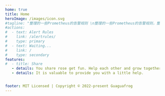 ```yaml
---
home: true
title: Home
heroImage: /images/icon.svg
#tagline: "整理的一些Prometheus的告警规则 \n整理的一些Prometheus的告警规则，整理的一些Prometheus的告警规则"
#actions:
#  - text: Alert Rules
#    link: /alertrules/
#    type: primary
#  - text: Waiting...
#    link: /
#    type: secondary
features:
#  - title: Share
   - details: You share rose get fun. Help each other and grow together.
   - details: It is valuable to provide you with a little help.


footer: MIT Licensed | Copyright © 2022-present Guaguafrog
---
```

